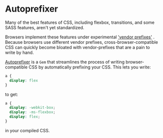 # Autoprefixer

Many of the best features of CSS, including flexbox, transitions, and some SASS
features, aren't yet standardized.

Browsers implement these features under experimental ['vendor prefixes'][vendor-prefix]
. Because browsers use different vendor prefixes, cross-browser-compatible CSS can 
quickly become bloated with vendor-prefixes that are a pain to write by hand.

[Autoprefixer][autoprefixer] is a `Gem` that streamlines the process of writing 
browser-compatible CSS by automatically prefixing your CSS. This lets you write: 

```css
a {
  display: flex
}
```

to get:

```css
a {
  display: -webkit-box;
  display: -ms-flexbox;
  display: flex;
}
```

in your compiled CSS.

[autoprefixer]: https://github.com/ai/autoprefixer-rails
[vendor-prefix]: https://developer.mozilla.org/en-US/docs/Glossary/Vendor_Prefix